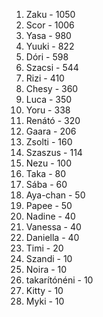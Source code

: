 1. Zaku - 1050
2. Scor - 1006
3. Yasa - 980
4. Yuuki - 822
5. Dóri - 598
6. Szacsi - 544
7. Rizi - 410
8. Chesy - 360
9. Luca - 350
10. Yoru - 338
11. Renátó - 320
12. Gaara - 206
13. Zsolti - 160
14. Szaszus - 114
15. Nezu - 100
16. Taka - 80
17. Sába - 60
18. Aya-chan - 50
18. Papee - 50
19. Nadine - 40
19. Vanessa - 40
19. Daniella - 40
20. Timi - 20
21. Szandi - 10
21. Noira - 10
21. takarítónéni - 10
21. Kitty - 10
21. Myki - 10
